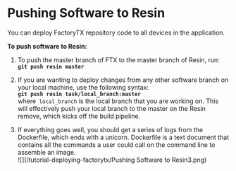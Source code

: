 # Pushing Software to Resin

You can deploy FactoryTX repository code to all devices in the application.

**To push software to Resin:**

1. To push the master branch of FTX to the master branch of Resin, run:  
   **`git push resin master`**

2. If you are wanting to deploy changes from any other software branch on your local machine, use the following syntax:  
   **`git push resin task/local_branch:master`**  
   where` local_branch` is the local branch that you are working on. This will effectively push your local branch to the master on the Resin remove, which kicks off the build pipeline. 

3. If everything goes well, you should get a series of logs from the Dockerfile, which ends with a unicorn. Dockerfile is a text document that contains all the commands a user could call on the command line to assemble an image.  
   ![](/tutorial-deploying-factorytx/Pushing Software to Resin3.png)



